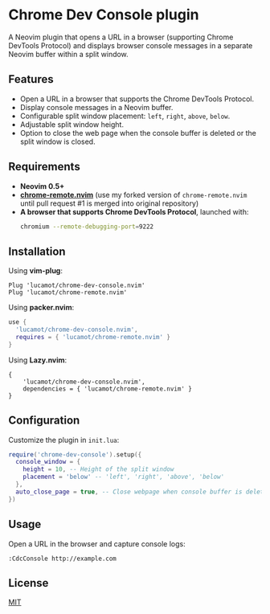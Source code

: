 # Chrome Dev Console plugin

A Neovim plugin that opens a URL in a browser (supporting Chrome DevTools Protocol) and displays browser console messages in a separate Neovim buffer within a split window.

## Features
- Open a URL in a browser that supports the Chrome DevTools Protocol.
- Display console messages in a Neovim buffer.
- Configurable split window placement: `left`, `right`, `above`, `below`.
- Adjustable split window height.
- Option to close the web page when the console buffer is deleted or the split window is closed.

## Requirements
- **Neovim 0.5+**
- **[chrome-remote.nvim](https://github.com/lucamot/chrome-remote.nvim)** (use my forked version of `chrome-remote.nvim` until pull request #1 is merged into original repository)
- **A browser that supports Chrome DevTools Protocol**, launched with:
  ```sh
  chromium --remote-debugging-port=9222
  ```

## Installation
Using **vim-plug**:
```vim
Plug 'lucamot/chrome-dev-console.nvim'
Plug 'lucamot/chrome-remote.nvim'
```
Using **packer.nvim**:
```lua
use {
  'lucamot/chrome-dev-console.nvim',
  requires = { 'lucamot/chrome-remote.nvim' }
}
```

Using **Lazy.nvim**:
```vim
{
    'lucamot/chrome-dev-console.nvim',
    dependencies = { 'lucamot/chrome-remote.nvim' }
}
```

## Configuration
Customize the plugin in `init.lua`:
```lua
require('chrome-dev-console').setup({
  console_window = {
    height = 10, -- Height of the split window
    placement = 'below' -- 'left', 'right', 'above', 'below'
  },
  auto_close_page = true, -- Close webpage when console buffer is deleted
})
```

## Usage
Open a URL in the browser and capture console logs:
```vim
:CdcConsole http://example.com
```

## License
[MIT](LICENSE)

